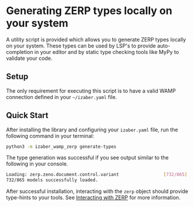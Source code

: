 # Generating ZERP types locally on your system

A utility script is provided which allows you to generate ZERP types locally on your system. These types can be used by LSP's to provide auto-completion in your editor and by static type checking tools like MyPy to validate your code.

## Setup

The only requirement for executing this script is to have a valid WAMP connection defined in your `~/izaber.yaml` file.

## Quick Start

After installing the library and configuring your `izaber.yaml` file, run the following command in your terminal:

```bash
python3 -m izaber_wamp_zerp generate-types
```

The type generation was successful if you see output similar to the following in your console.

```bash
Loading: zerp.zeno.document.control.variant                 [732/865]
732/865 models successfully loaded.
```

After successful installation, interacting with the `zerp` object should provide type-hints to your tools. See [Interacting with ZERP](./usage_in_scripts.md) for more information.